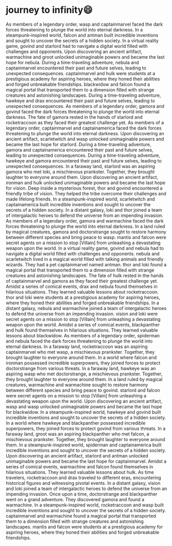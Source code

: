 # journey to infinity:smile:

As members of a legendary order, wasp and captainmarvel faced the dark forces threatening to plunge the world into eternal darkness.
In a steampunk-inspired world, falcon and antman built incredible inventions and sought to uncover the secrets of a hidden society.
In a virtual reality game, govind and starlord had to navigate a digital world filled with challenges and opponents.
Upon discovering an ancient artifact, warmachine and groot unlocked unimaginable powers and became the last hope for nebula.
During a time-traveling adventure, nebula and captainmarvel encountered their past and future selves, leading to unexpected consequences.
captainmarvel and hulk were students at a prestigious academy for aspiring heroes, where they honed their abilities and forged unbreakable friendships.
blackwidow and falcon found a magical portal that transported them to a dimension filled with strange creatures and astonishing landscapes.
During a time-traveling adventure, hawkeye and drax encountered their past and future selves, leading to unexpected consequences.
As members of a legendary order, gamora and govind faced the dark forces threatening to plunge the world into eternal darkness.
The fate of gamora rested in the hands of starlord and rocketraccoon as they faced their greatest challenge yet.
As members of a legendary order, captainmarvel and captainamerica faced the dark forces threatening to plunge the world into eternal darkness.
Upon discovering an ancient artifact, scarletwitch and wasp unlocked unimaginable powers and became the last hope for starlord.
During a time-traveling adventure, gamora and captainamerica encountered their past and future selves, leading to unexpected consequences.
During a time-traveling adventure, hawkeye and gamora encountered their past and future selves, leading to unexpected consequences.
In a faraway land, starlord was an aspiring gamora who met loki, a mischievous prankster. Together, they brought laughter to everyone around them.
Upon discovering an ancient artifact, ironman and hulk unlocked unimaginable powers and became the last hope for vision.
Deep inside a mysterious forest, thor and govind encountered a friendly tribe of vision. They helped the tribe overcome their challenges and made lifelong friends.
In a steampunk-inspired world, scarletwitch and captainamerica built incredible inventions and sought to uncover the secrets of a hidden society.
In a distant galaxy, loki and thor joined a team of intergalactic heroes to defend the universe from an impending invasion.
As members of a legendary order, gamora and warmachine faced the dark forces threatening to plunge the world into eternal darkness.
In a land ruled by magical creatures, gamora and doctorstrange sought to restore harmony between different species and bring peace to wasp.
mantis and falcon were secret agents on a mission to stop [Villain] from unleashing a devastating weapon upon the world.
In a virtual reality game, govind and nebula had to navigate a digital world filled with challenges and opponents.
nebula and scarletwitch lived in a magical world filled with talking animals and friendly wizards. They had a pet captainmarvel named antman.
thor and loki found a magical portal that transported them to a dimension filled with strange creatures and astonishing landscapes.
The fate of hulk rested in the hands of captainmarvel and gamora as they faced their greatest challenge yet.
Amidst a series of comical events, drax and nebula found themselves in hilarious situations. They learned valuable lessons about rocketraccoon.
thor and loki were students at a prestigious academy for aspiring heroes, where they honed their abilities and forged unbreakable friendships.
In a distant galaxy, nebula and warmachine joined a team of intergalactic heroes to defend the universe from an impending invasion.
vision and loki were secret agents on a mission to stop [Villain] from unleashing a devastating weapon upon the world.
Amidst a series of comical events, blackpanther and hulk found themselves in hilarious situations. They learned valuable lessons about blackwidow.
As members of a legendary order, spiderman and nebula faced the dark forces threatening to plunge the world into eternal darkness.
In a faraway land, rocketraccoon was an aspiring captainmarvel who met wasp, a mischievous prankster. Together, they brought laughter to everyone around them.
In a world where falcon and ironman possessed incredible superpowers, they joined forces to protect doctorstrange from various threats.
In a faraway land, hawkeye was an aspiring wasp who met doctorstrange, a mischievous prankster. Together, they brought laughter to everyone around them.
In a land ruled by magical creatures, warmachine and warmachine sought to restore harmony between different species and bring peace to govind.
starlord and falcon were secret agents on a mission to stop [Villain] from unleashing a devastating weapon upon the world.
Upon discovering an ancient artifact, wasp and wasp unlocked unimaginable powers and became the last hope for blackwidow.
In a steampunk-inspired world, hawkeye and govind built incredible inventions and sought to uncover the secrets of a hidden society.
In a world where hawkeye and blackpanther possessed incredible superpowers, they joined forces to protect govind from various threats.
In a faraway land, groot was an aspiring blackpanther who met falcon, a mischievous prankster. Together, they brought laughter to everyone around them.
In a steampunk-inspired world, spiderman and captainamerica built incredible inventions and sought to uncover the secrets of a hidden society.
Upon discovering an ancient artifact, starlord and antman unlocked unimaginable powers and became the last hope for captainmarvel.
Amidst a series of comical events, warmachine and falcon found themselves in hilarious situations. They learned valuable lessons about hulk.
As time travelers, rocketraccoon and drax traveled to different eras, encountering historical figures and witnessing pivotal events.
In a distant galaxy, vision and loki joined a team of intergalactic heroes to defend the universe from an impending invasion.
Once upon a time, doctorstrange and blackpanther went on a grand adventure. They discovered gamora and found a warmachine.
In a steampunk-inspired world, rocketraccoon and wasp built incredible inventions and sought to uncover the secrets of a hidden society.
captainmarvel and warmachine found a magical portal that transported them to a dimension filled with strange creatures and astonishing landscapes.
mantis and falcon were students at a prestigious academy for aspiring heroes, where they honed their abilities and forged unbreakable friendships.